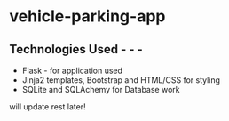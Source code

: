 # vehicle-parking-app

## Technologies Used - - - 
  - Flask - for application used 
  - Jinja2 templates, Bootstrap and HTML/CSS for styling 
  - SQLite and SQLAchemy for Database work





will update rest later!
